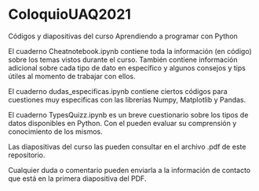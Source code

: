 # ColoquioUAQ2021
Códigos y diapositivas del curso Aprendiendo a programar con Python


El cuaderno Cheatnotebook.ipynb contiene toda la información (en código) sobre los temas vistos durante el curso. También contiene información adicional sobre cada tipo de dato en específico y algunos consejos y tips útiles al momento de trabajar con ellos.

El cuaderno dudas_especificas.ipynb contiene ciertos códigos para cuestiones muy especificas con las librerías Numpy, Matplotlib y Pandas.

El cuaderno TypesQuizz.ipynb es un breve cuestionario sobre los tipos de datos disponibles en Python. Con el pueden evaluar su comprensión y conocimiento de los mismos.

Las diapositivas del curso las pueden consultar en el archivo .pdf de este repositorio.

Cualquier duda o comentario pueden enviarla a la información de contacto que está en la primera diapositiva del PDF.

